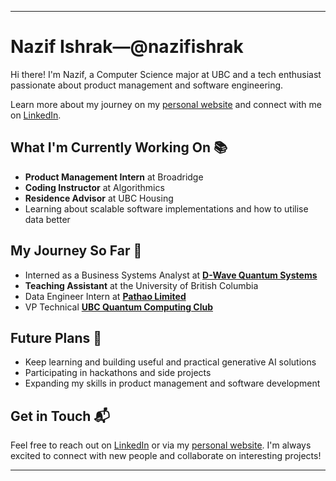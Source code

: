 
---

# Nazif Ishrak—@nazifishrak

Hi there! I'm Nazif, a Computer Science major at UBC and a tech enthusiast passionate about product management and software engineering.

Learn more about my journey on my [personal website](https://nazif-ishrak.me) and connect with me on [LinkedIn](https://www.linkedin.com/in/nazif-ishrak/).

## What I'm Currently Working On 📚

- **Product Management Intern** at Broadridge 
- **Coding Instructor** at Algorithmics 
- **Residence Advisor** at UBC Housing
- Learning about scalable software implementations and how to utilise data better

## My Journey So Far 🚀

- Interned as a Business Systems Analyst at **[D-Wave Quantum Systems](https://www.dwavesys.com/)**
- **Teaching Assistant** at the University of British Columbia 
- Data Engineer Intern at **[Pathao Limited](https://pathao.com/)**
- VP Technical **[UBC Quantum Computing Club](https://www.ubcquantum.com/)**

## Future Plans 🔮

- Keep learning and building useful and practical generative AI solutions
- Participating in hackathons and side projects
- Expanding my skills in product management and software development

## Get in Touch 📬

Feel free to reach out on [LinkedIn](https://www.linkedin.com/in/nazif-ishrak/) or via my [personal website](https://nazif-ishrak.me). I'm always excited to connect with new people and collaborate on interesting projects!

---
